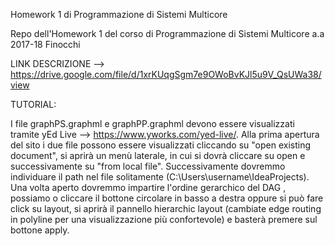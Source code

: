 Homework 1 di Programmazione di Sistemi Multicore

Repo dell'Homework 1 del corso di Programmazione di Sistemi Multicore a.a 2017-18 Finocchi

LINK DESCRIZIONE --> https://drive.google.com/file/d/1xrKUqgSgm7e9OWoBvKJl5u9V_QsUWa38/view

TUTORIAL:

I file graphPS.graphml e graphPP.graphml devono essere visualizzati tramite yEd Live --> https://www.yworks.com/yed-live/. 
Alla prima apertura del sito i due file possono essere visualizzati cliccando su "open existing document", si aprirà un menù
 laterale, in cui si dovrà cliccare su open e successivamente su "from local file". Successivamente dovremmo individuare il 
 path nel file solitamente (C:\Users\username\IdeaProjects). Una volta aperto dovremmo impartire l'ordine gerarchico del DAG
 , possiamo o cliccare il bottone circolare in basso a destra oppure si può fare click su layout, si aprirà il pannello 
 hierarchic layout (cambiate edge routing in polyline per una visualizzazione più confortevole) e basterà premere sul bottone
 apply.
